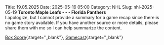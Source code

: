 Title: 19.05.2025
Date: 2025-05-19 05:00
Category: NHL 
Slug: nhl-2025-05-19 
**Toronto Maple Leafs - - - Florida Panthers**  
I apologize, but I cannot provide a summary for a game recap since there is no game story available. If you have another source or more details, please share them with me so I can help summarize the content. 

[Box Score](/gamecenter/fla-vs-tor/2025/05/18/2024030217){:target="_blank"}, [Gamecast](https://www.nhl.com/news/florida-panthers-toronto-maple-leafs-game-recap-may-18){:target="_blank"}<br>

